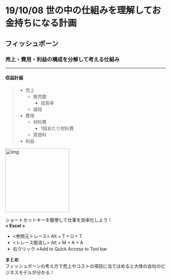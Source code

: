 # 19/10/08  世の中の仕組みを理解してお金持ちになる計画
## フィッシュボーン
### 売上・費用・利益の構成を分解して考える仕組み
---
#### 収益計画		
		
>- 売上		
>   - 販売数	
>     - 成長率
>   - 値段	
>- 費用		
>   - 材料費	
>     - 1個あたり材料費
>   - 賃借料	
>- 利益		

<img width="200" alt="img" src="G\マイドライブ\Chika\Fishbone.JPG">

ショートカットキーを駆使して仕事を効率化しよう！  
**< Excel >**
- <参照元トレース> Alt + T + U + T
- <トレース取消し> Alt + M + A + A
- 右クリック→Add to Quick Access to Tool bar



**まとめ**  
フィッシュボーンの考え方で売上やコストの項目に当てはめると大体の会社のビジネスモデルが分かる！

